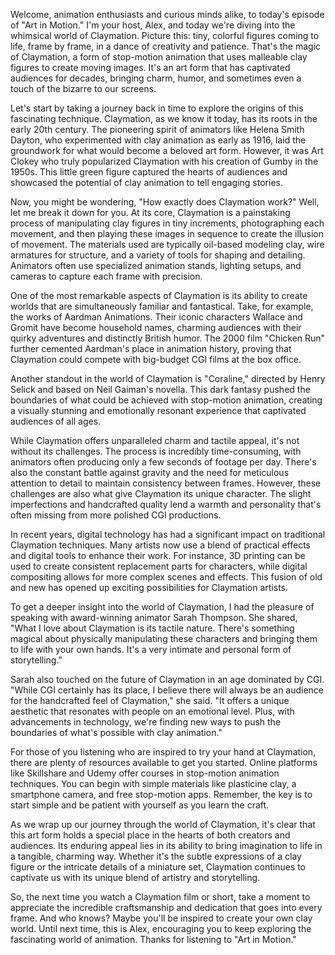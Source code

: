 Welcome, animation enthusiasts and curious minds alike, to today's episode of "Art in Motion." I'm your host, Alex, and today we're diving into the whimsical world of Claymation. Picture this: tiny, colorful figures coming to life, frame by frame, in a dance of creativity and patience. That's the magic of Claymation, a form of stop-motion animation that uses malleable clay figures to create moving images. It's an art form that has captivated audiences for decades, bringing charm, humor, and sometimes even a touch of the bizarre to our screens.

Let's start by taking a journey back in time to explore the origins of this fascinating technique. Claymation, as we know it today, has its roots in the early 20th century. The pioneering spirit of animators like Helena Smith Dayton, who experimented with clay animation as early as 1916, laid the groundwork for what would become a beloved art form. However, it was Art Clokey who truly popularized Claymation with his creation of Gumby in the 1950s. This little green figure captured the hearts of audiences and showcased the potential of clay animation to tell engaging stories.

Now, you might be wondering, "How exactly does Claymation work?" Well, let me break it down for you. At its core, Claymation is a painstaking process of manipulating clay figures in tiny increments, photographing each movement, and then playing these images in sequence to create the illusion of movement. The materials used are typically oil-based modeling clay, wire armatures for structure, and a variety of tools for shaping and detailing. Animators often use specialized animation stands, lighting setups, and cameras to capture each frame with precision.

One of the most remarkable aspects of Claymation is its ability to create worlds that are simultaneously familiar and fantastical. Take, for example, the works of Aardman Animations. Their iconic characters Wallace and Gromit have become household names, charming audiences with their quirky adventures and distinctly British humor. The 2000 film "Chicken Run" further cemented Aardman's place in animation history, proving that Claymation could compete with big-budget CGI films at the box office.

Another standout in the world of Claymation is "Coraline," directed by Henry Selick and based on Neil Gaiman's novella. This dark fantasy pushed the boundaries of what could be achieved with stop-motion animation, creating a visually stunning and emotionally resonant experience that captivated audiences of all ages.

While Claymation offers unparalleled charm and tactile appeal, it's not without its challenges. The process is incredibly time-consuming, with animators often producing only a few seconds of footage per day. There's also the constant battle against gravity and the need for meticulous attention to detail to maintain consistency between frames. However, these challenges are also what give Claymation its unique character. The slight imperfections and handcrafted quality lend a warmth and personality that's often missing from more polished CGI productions.

In recent years, digital technology has had a significant impact on traditional Claymation techniques. Many artists now use a blend of practical effects and digital tools to enhance their work. For instance, 3D printing can be used to create consistent replacement parts for characters, while digital compositing allows for more complex scenes and effects. This fusion of old and new has opened up exciting possibilities for Claymation artists.

To get a deeper insight into the world of Claymation, I had the pleasure of speaking with award-winning animator Sarah Thompson. She shared, "What I love about Claymation is its tactile nature. There's something magical about physically manipulating these characters and bringing them to life with your own hands. It's a very intimate and personal form of storytelling."

Sarah also touched on the future of Claymation in an age dominated by CGI. "While CGI certainly has its place, I believe there will always be an audience for the handcrafted feel of Claymation," she said. "It offers a unique aesthetic that resonates with people on an emotional level. Plus, with advancements in technology, we're finding new ways to push the boundaries of what's possible with clay animation."

For those of you listening who are inspired to try your hand at Claymation, there are plenty of resources available to get you started. Online platforms like Skillshare and Udemy offer courses in stop-motion animation techniques. You can begin with simple materials like plasticine clay, a smartphone camera, and free stop-motion apps. Remember, the key is to start simple and be patient with yourself as you learn the craft.

As we wrap up our journey through the world of Claymation, it's clear that this art form holds a special place in the hearts of both creators and audiences. Its enduring appeal lies in its ability to bring imagination to life in a tangible, charming way. Whether it's the subtle expressions of a clay figure or the intricate details of a miniature set, Claymation continues to captivate us with its unique blend of artistry and storytelling.

So, the next time you watch a Claymation film or short, take a moment to appreciate the incredible craftsmanship and dedication that goes into every frame. And who knows? Maybe you'll be inspired to create your own clay world. Until next time, this is Alex, encouraging you to keep exploring the fascinating world of animation. Thanks for listening to "Art in Motion."